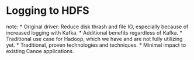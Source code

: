 # Logging to HDFS

note:
    * Original driver: Reduce disk thrash and file IO, especially because of increased logging with Kafka.
    * Additional benefits regardless of Kafka.
    * Traditional use case for Hadoop, which we have and are not fully utilizing yet.
    * Traditional, proven technologies and techniques.
    * Minimal impact to existing Canoe applications.